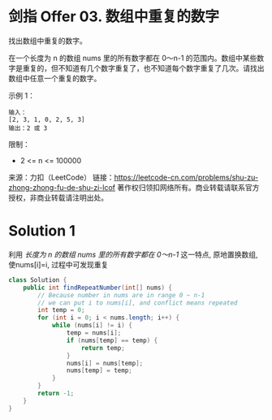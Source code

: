 # 剑指 Offer 03. 数组中重复的数字

找出数组中重复的数字。

在一个长度为 n 的数组 nums 里的所有数字都在 0～n-1 的范围内。数组中某些数字是重复的，但不知道有几个数字重复了，也不知道每个数字重复了几次。请找出数组中任意一个重复的数字。

示例 1：
```
输入：
[2, 3, 1, 0, 2, 5, 3]
输出：2 或 3 
```
限制：
+ 2 <= n <= 100000

来源：力扣（LeetCode）
链接：https://leetcode-cn.com/problems/shu-zu-zhong-zhong-fu-de-shu-zi-lcof
著作权归领扣网络所有。商业转载请联系官方授权，非商业转载请注明出处。

# Solution 1
利用 *长度为 n 的数组 nums 里的所有数字都在 0～n-1* 这一特点, 原地置换数组, 使nums[i]=i, 过程中可发现重复  
``` java
class Solution {
    public int findRepeatNumber(int[] nums) {
        // Because number in nums are in range 0 ~ n-1
        // we can put i to nums[i], and conflict means repeated
        int temp = 0;
        for (int i = 0; i < nums.length; i++) {
            while (nums[i] != i) {
                temp = nums[i];
                if (nums[temp] == temp) {
                    return temp;
                }
                nums[i] = nums[temp];
                nums[temp] = temp;
            }
        }
        return -1;
    }
}
```